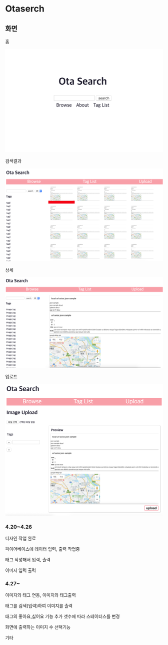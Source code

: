 <h1>Otaserch</h1>
<h2>화면</h2>
<p> 홈 </p>

![test](https://github.com/zabioz/OtaSerch/blob/master/screenshot/1.png)

<p> 검색결과 </p>

![test](https://github.com/zabioz/OtaSerch/blob/master/screenshot/2.png)

<p> 상세 </p>

![test](https://github.com/zabioz/OtaSerch/blob/master/screenshot/3.png)

<p> 업로드 </p>

![test](https://github.com/zabioz/OtaSerch/blob/master/screenshot/4.png)


<h3>4.20~4.26</h3>
<p>디자인 작업 완료</p>

<p>파이어베이스에 데이터 입력, 출력 작업중</p>

<p> 태그 작성해서 입력, 출력 </p>

<p> 이미지 입력 출력 </p>


<h3>4.27~</h3>

<p> 이미지와 태그 연동, 이미지와 태그출력 </p>

<p> 태그를 검색(입력)하여 이미지를 출력 </p>

<p> 태그의 좋아요,싫어요 기능 추가 갯수에 따라 스테이터스를 변경 </p>

<p> 화면에 출력하는 이미지 수 선택기능 </p>

<p> 기타 </p>



